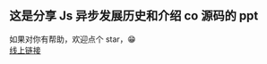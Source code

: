 ## 这是分享 Js 异步发展历史和介绍 co 源码的 ppt

如果对你有帮助，欢迎点个 star，😁<br>
[线上链接](https://imtaotao.github.io/co-share/)